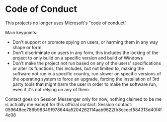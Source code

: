 # Code of Conduct

This projects no longer uses Microsoft's "code of conduct"

Main keypoints:
* Don't support or promote spying on users, or harming them in any way shape or form
* Don't discriminate on users in any form, this includes the locking of the project to only build on a specific version and build of Windows
* Don't make the project not run based on any of the users' specifications or alter its functions, this includes, but not limited to, making the software not run in a specific country, run slower on specific versions of the operating system to force an upgrade, forcing the installation of 3rd party tools that might harm the user in order to make the software run, even if it's not relying on any of them.

Contact goes on Session Messenger only for now, nothing claimed to be me is actually me except for this official contact: 
Session contact: 059648ee789b98349f978644a5204262114aab9622fb8ccecf584313d40f4f4c08
